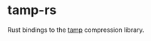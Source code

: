 # tamp-rs

Rust bindings to the [tamp][] compression library.

[tamp]: https://github.com/BrianPugh

